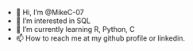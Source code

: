 - 👋 Hi, I’m @MikeC-07
- 👀 I’m interested in SQL
- 🌱 I’m currently learning R, Python, C
- 📫 How to reach me at my github profile or linkedin.  

<!---
MikeC-07/MikeC-07 is a ✨ special ✨ repository because its `README.md` (this file) appears on your GitHub profile.
You can click the Preview link to take a look at your changes.
--->
